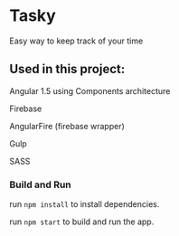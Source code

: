 # Tasky
Easy way to keep track of your time

## Used in this project:
Angular 1.5 using Components architecture

Firebase

AngularFire (firebase wrapper)

Gulp

SASS


### Build and Run

run `npm install` to install dependencies.


run `npm start` to build and run the app.
